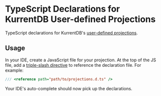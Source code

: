 # TypeScript Declarations for KurrentDB User-defined Projections

TypeScript declarations for KurrentDB's [user-defined projections](https://docs.kurrent.io/server/latest/features/projections/custom.html).

## Usage

In your IDE, create a JavaScript file for your projection. At the top of the JS file, add a [triple-slash directive](https://www.typescriptlang.org/docs/handbook/triple-slash-directives.html#-reference-path-) to reference the declaration file. For example:

```ts
/// <reference path="path/to/projections.d.ts" />
```

Your IDE's auto-complete should now pick up the declarations.

